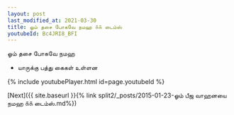 ```yaml
---
layout: post
last_modified_at: 2021-03-30
title: ஓம் தசை போகவே நமஹ ௧௧ டைம்ஸ்
youtubeId: Bc4JRI8_BFI
---
```

 
 
 ஓம் தசை போகவே நமஹ  
 
 -  யாருக்கு பத்து கைகள் உள்ளன 
 
  
 
  
 
 
 
 
 
 


{% include youtubePlayer.html id=page.youtubeId %}
 
[Next]({{ site.baseurl }}{% link  split2/_posts/2015-01-23-ஓம் பீஜ வாஹனயை நமஹ ௧௧ டைம்ஸ்.md%})
 
